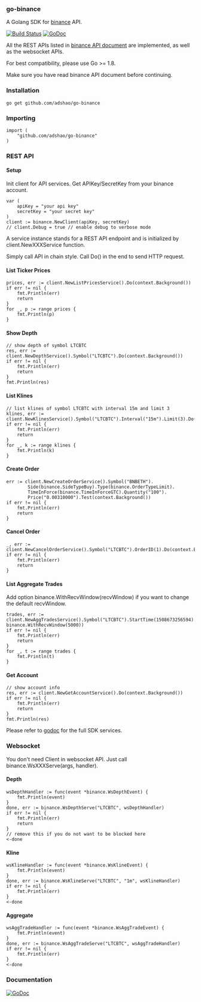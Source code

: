 ### go-binance

A Golang SDK for [binance](https://www.binance.com) API.

[![Build Status](https://travis-ci.org/adshao/go-binance.svg?branch=master)](https://travis-ci.org/adshao/go-binance)
[![GoDoc](https://godoc.org/github.com/adshao/go-binance?status.svg)](https://godoc.org/github.com/adshao/go-binance)

All the REST APIs listed in [binance API document](https://www.binance.com/restapipub.html) are implemented, as well as the websocket APIs.

For best compatibility, please use Go >= 1.8.

Make sure you have read binance API document before continuing.

### Installation

```shell
go get github.com/adshao/go-binance
```

### Importing

```golang
import (
    "github.com/adshao/go-binance"
)
```

### REST API

#### Setup

Init client for API services. Get APIKey/SecretKey from your binance account.

```golang
var (
    apiKey = "your api key"
    secretKey = "your secret key"
)
client := binance.NewClient(apiKey, secretKey)
// client.Debug = true // enable debug to verbose mode
```

A service instance stands for a REST API endpoint and is initialized by client.NewXXXService function.

Simply call API in chain style. Call Do() in the end to send HTTP request.

#### List Ticker Prices

```golang
prices, err := client.NewListPricesService().Do(context.Background())
if err != nil {
    fmt.Println(err)
    return
}
for _, p := range prices {
    fmt.Println(p)
}
```

#### Show Depth

```golang
// show depth of symbol LTCBTC
res, err := client.NewDepthService().Symbol("LTCBTC").Do(context.Background())
if err != nil {
    fmt.Println(err)
    return
}
fmt.Println(res)
```

#### List Klines

```golang
// list klines of symbol LTCBTC with interval 15m and limit 3
klines, err := client.NewKlinesService().Symbol("LTCBTC").Interval("15m").Limit(3).Do(context.Background())
if err != nil {
    fmt.Println(err)
    return
}
for _, k := range klines {
    fmt.Println(k)
}
```

#### Create Order

```golang
err := client.NewCreateOrderService().Symbol("BNBETH").
        Side(binance.SideTypeBuy).Type(binance.OrderTypeLimit).
        TimeInForce(binance.TimeInForceGTC).Quantity("100").
        Price("0.00310000").Test(context.Background())
if err != nil {
    fmt.Println(err)
    return
}
```

#### Cancel Order

```golang
_, err := client.NewCancelOrderService().Symbol("LTCBTC").OrderID(1).Do(context.Background())
if err != nil {
    fmt.Println(err)
    return
}
```

#### List Aggregate Trades

Add option binance.WithRecvWindow(recvWindow) if you want to change the default recvWindow.

```golang
trades, err := client.NewAggTradesService().Symbol("LTCBTC").StartTime(1508673256594).EndTime(1508673256594).Do(context.Background(), binance.WithRecvWindow(5000))
if err != nil {
    fmt.Println(err)
    return
}
for _, t := range trades {
    fmt.Println(t)
}
```

#### Get Account

```golang
// show account info
res, err := client.NewGetAccountService().Do(context.Background())
if err != nil {
    fmt.Println(err)
    return
}
fmt.Println(res)
```

Please refer to [godoc](https://godoc.org/github.com/adshao/go-binance) for the full SDK services.

### Websocket

You don't need Client in websocket API. Just call binance.WsXXXServe(args, handler).

#### Depth

```golang
wsDepthHandler := func(event *binance.WsDepthEvent) {
    fmt.Println(event)
}
done, err := binance.WsDepthServe("LTCBTC", wsDepthHandler)
if err != nil {
    fmt.Println(err)
    return
}
// remove this if you do not want to be blocked here
<-done
```

#### Kline

```golang
wsKlineHandler := func(event *binance.WsKlineEvent) {
    fmt.Println(event)
}
done, err := binance.WsKlineServe("LTCBTC", "1m", wsKlineHandler)
if err != nil {
    fmt.Println(err)
}
<-done
```

#### Aggregate

```golang
wsAggTradeHandler := func(event *binance.WsAggTradeEvent) {
    fmt.Println(event)
}
done, err := binance.WsAggTradeServe("LTCBTC", wsAggTradeHandler)
if err != nil {
    fmt.Println(err)
}
<-done
```

### Documentation

[![GoDoc](https://godoc.org/github.com/adshao/go-binance?status.svg)](https://godoc.org/github.com/adshao/go-binance)
